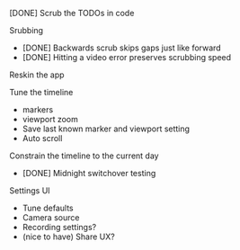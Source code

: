 [DONE] Scrub the TODOs in code

Srubbing

-   [DONE] Backwards scrub skips gaps just like forward
-   [DONE] Hitting a video error preserves scrubbing speed

Reskin the app

Tune the timeline

-   markers
-   viewport zoom
-   Save last known marker and viewport setting
-   Auto scroll

Constrain the timeline to the current day

-   [DONE] Midnight switchover testing

Settings UI

-   Tune defaults
-   Camera source
-   Recording settings?
-   (nice to have) Share UX?
